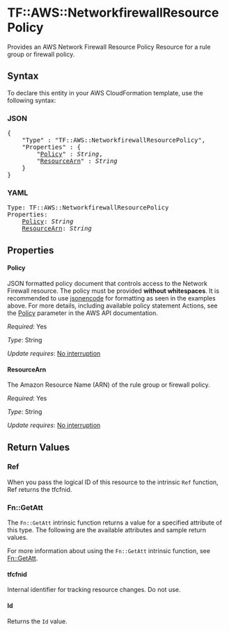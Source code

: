 # TF::AWS::NetworkfirewallResourcePolicy

Provides an AWS Network Firewall Resource Policy Resource for a rule group or firewall policy.

## Syntax

To declare this entity in your AWS CloudFormation template, use the following syntax:

### JSON

<pre>
{
    "Type" : "TF::AWS::NetworkfirewallResourcePolicy",
    "Properties" : {
        "<a href="#policy" title="Policy">Policy</a>" : <i>String</i>,
        "<a href="#resourcearn" title="ResourceArn">ResourceArn</a>" : <i>String</i>
    }
}
</pre>

### YAML

<pre>
Type: TF::AWS::NetworkfirewallResourcePolicy
Properties:
    <a href="#policy" title="Policy">Policy</a>: <i>String</i>
    <a href="#resourcearn" title="ResourceArn">ResourceArn</a>: <i>String</i>
</pre>

## Properties

#### Policy

JSON formatted policy document that controls access to the Network Firewall resource. The policy must be provided **without whitespaces**.  It is recommended to use [jsonencode](https://www.terraform.io/docs/configuration/functions/jsonencode.html) for formatting as seen in the examples above. For more details, including available policy statement Actions, see the [Policy](https://docs.aws.amazon.com/network-firewall/latest/APIReference/API_PutResourcePolicy.html#API_PutResourcePolicy_RequestSyntax) parameter in the AWS API documentation.

_Required_: Yes

_Type_: String

_Update requires_: [No interruption](https://docs.aws.amazon.com/AWSCloudFormation/latest/UserGuide/using-cfn-updating-stacks-update-behaviors.html#update-no-interrupt)

#### ResourceArn

The Amazon Resource Name (ARN) of the rule group or firewall policy.

_Required_: Yes

_Type_: String

_Update requires_: [No interruption](https://docs.aws.amazon.com/AWSCloudFormation/latest/UserGuide/using-cfn-updating-stacks-update-behaviors.html#update-no-interrupt)

## Return Values

### Ref

When you pass the logical ID of this resource to the intrinsic `Ref` function, Ref returns the tfcfnid.

### Fn::GetAtt

The `Fn::GetAtt` intrinsic function returns a value for a specified attribute of this type. The following are the available attributes and sample return values.

For more information about using the `Fn::GetAtt` intrinsic function, see [Fn::GetAtt](https://docs.aws.amazon.com/AWSCloudFormation/latest/UserGuide/intrinsic-function-reference-getatt.html).

#### tfcfnid

Internal identifier for tracking resource changes. Do not use.

#### Id

Returns the <code>Id</code> value.

